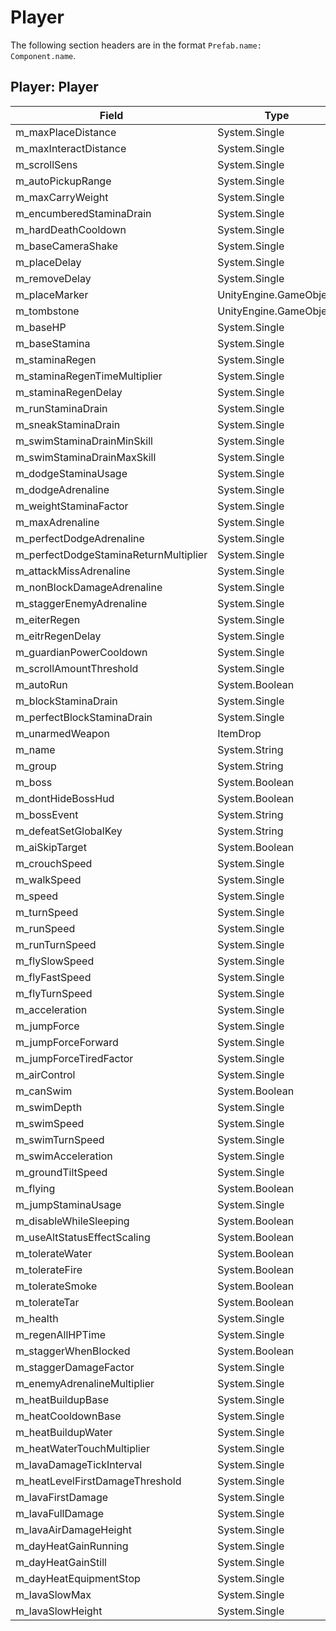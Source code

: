 # Player

The following section headers are in the format `Prefab.name: Component.name`.

## Player: Player

|Field|Type|Default Value|
|-----|----|-------------|
|m_maxPlaceDistance|System.Single|8|
|m_maxInteractDistance|System.Single|3.5|
|m_scrollSens|System.Single|4|
|m_autoPickupRange|System.Single|2|
|m_maxCarryWeight|System.Single|300|
|m_encumberedStaminaDrain|System.Single|5|
|m_hardDeathCooldown|System.Single|600|
|m_baseCameraShake|System.Single|3|
|m_placeDelay|System.Single|0.4|
|m_removeDelay|System.Single|0.25|
|m_placeMarker|UnityEngine.GameObject|PlaceMarker|
|m_tombstone|UnityEngine.GameObject|Player_tombstone|
|m_baseHP|System.Single|25|
|m_baseStamina|System.Single|50|
|m_staminaRegen|System.Single|6|
|m_staminaRegenTimeMultiplier|System.Single|1|
|m_staminaRegenDelay|System.Single|1|
|m_runStaminaDrain|System.Single|8|
|m_sneakStaminaDrain|System.Single|5|
|m_swimStaminaDrainMinSkill|System.Single|6|
|m_swimStaminaDrainMaxSkill|System.Single|3|
|m_dodgeStaminaUsage|System.Single|15|
|m_dodgeAdrenaline|System.Single|10|
|m_weightStaminaFactor|System.Single|0.1|
|m_maxAdrenaline|System.Single|0|
|m_perfectDodgeAdrenaline|System.Single|5|
|m_perfectDodgeStaminaReturnMultiplier|System.Single|0.5|
|m_attackMissAdrenaline|System.Single|0|
|m_nonBlockDamageAdrenaline|System.Single|0|
|m_staggerEnemyAdrenaline|System.Single|3|
|m_eiterRegen|System.Single|2|
|m_eitrRegenDelay|System.Single|1|
|m_guardianPowerCooldown|System.Single|0|
|m_scrollAmountThreshold|System.Single|0.1|
|m_autoRun|System.Boolean|False|
|m_blockStaminaDrain|System.Single|10|
|m_perfectBlockStaminaDrain|System.Single|0|
|m_unarmedWeapon|ItemDrop|PlayerUnarmed|
|m_name|System.String|Human|
|m_group|System.String||
|m_boss|System.Boolean|False|
|m_dontHideBossHud|System.Boolean|False|
|m_bossEvent|System.String||
|m_defeatSetGlobalKey|System.String||
|m_aiSkipTarget|System.Boolean|False|
|m_crouchSpeed|System.Single|2|
|m_walkSpeed|System.Single|1.6|
|m_speed|System.Single|4|
|m_turnSpeed|System.Single|300|
|m_runSpeed|System.Single|7|
|m_runTurnSpeed|System.Single|300|
|m_flySlowSpeed|System.Single|5|
|m_flyFastSpeed|System.Single|12|
|m_flyTurnSpeed|System.Single|12|
|m_acceleration|System.Single|0.8|
|m_jumpForce|System.Single|8|
|m_jumpForceForward|System.Single|2|
|m_jumpForceTiredFactor|System.Single|0.6|
|m_airControl|System.Single|0.1|
|m_canSwim|System.Boolean|True|
|m_swimDepth|System.Single|1.5|
|m_swimSpeed|System.Single|2|
|m_swimTurnSpeed|System.Single|100|
|m_swimAcceleration|System.Single|0.05|
|m_groundTiltSpeed|System.Single|50|
|m_flying|System.Boolean|False|
|m_jumpStaminaUsage|System.Single|10|
|m_disableWhileSleeping|System.Boolean|False|
|m_useAltStatusEffectScaling|System.Boolean|False|
|m_tolerateWater|System.Boolean|True|
|m_tolerateFire|System.Boolean|False|
|m_tolerateSmoke|System.Boolean|False|
|m_tolerateTar|System.Boolean|False|
|m_health|System.Single|100|
|m_regenAllHPTime|System.Single|3600|
|m_staggerWhenBlocked|System.Boolean|True|
|m_staggerDamageFactor|System.Single|0.4|
|m_enemyAdrenalineMultiplier|System.Single|1|
|m_heatBuildupBase|System.Single|2.5|
|m_heatCooldownBase|System.Single|1|
|m_heatBuildupWater|System.Single|0.025|
|m_heatWaterTouchMultiplier|System.Single|0.1|
|m_lavaDamageTickInterval|System.Single|0.2|
|m_heatLevelFirstDamageThreshold|System.Single|0.7|
|m_lavaFirstDamage|System.Single|10|
|m_lavaFullDamage|System.Single|60|
|m_lavaAirDamageHeight|System.Single|2.2|
|m_dayHeatGainRunning|System.Single|0|
|m_dayHeatGainStill|System.Single|-0.1|
|m_dayHeatEquipmentStop|System.Single|0.5|
|m_lavaSlowMax|System.Single|0.8|
|m_lavaSlowHeight|System.Single|0.8|

